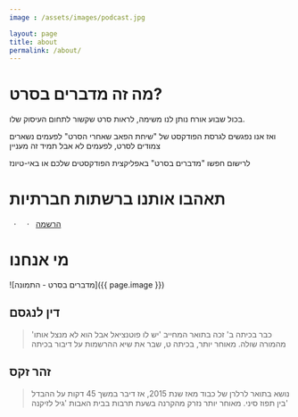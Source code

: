 ```yaml
---
image : /assets/images/podcast.jpg

layout: page
title: about
permalink: /about/
---
```


# מה זה מדברים בסרט?
בכול שבוע אורח נותן לנו משימה, לראות סרט שקשור לתחום העיסוק שלו.

ואז אנו נפגשים לגרסת הפודקסט של "שיחת הפאב שאחרי הסרט" 
לפעמים נשארים צמודים לסרט, לפעמים לא
אבל תמיד זה מעניין

לרישום חפשו "מדברים בסרט" באפליקצית הפודקסטים שלכם או באי-טיונז

# תאהבו אותנו ברשתות חברתיות
<div class="custom-links">
    <a class="icon-twitter" href="https://twitter.com/MovieTalkerCast" title="פה אנחנו מצייצים"><i class="fa fa-twitter fa-4x"></i></a>
     &nbsp;&nbsp;·&nbsp;&nbsp;
    <a class="icon-facebook" href="https://facebook.com/MovieTalkerCast/" title="בקרו אותנו בפייסבוק"><i class="fa fa-facebook fa-4x"></i></a>
     &nbsp;&nbsp;·&nbsp;&nbsp;
    <a class="subscribe" href="http://podswell.com/rss?name=movietalker"><i class="fa fa-rss fa-4x"></i>הרשמה</a>
</div>

#  מי אנחנו
![מדברים בסרט - התמונה]({{ page.image }})
## דין לנגסם
> כבר בכיתה ב' זכה בתואר המחייב 'יש לו פוטנציאל אבל הוא לא מנצל אותו' מהמורה שולה.
> מאוחר יותר, בכיתה ט, שבר את שיא ההרשמות על דיבור בכיתה

## זהר זקס
> נושא בתואר לרלרן של כבוד מאז שנת 2015, אז דיבר במשך 45 דקות על ההבדל בין תפוז סיני.
> מאוחר יותר נזרק מהקרנה בשעת תרבות בבית האבות 'גיל לזיקנה'







